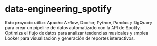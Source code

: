 # data-engineering_spotify
Este proyecto utiliza Apache Airflow, Docker, Python, Pandas y BigQuery para crear un pipeline de datos automatizado con la API de Spotify. Optimiza el flujo de datos para analizar tendencias musicales y emplea Looker para visualización y generación de reportes interactivos.
